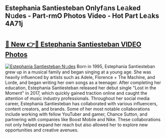 ## Estephania Santiesteban Onlyf𝚊ns Le𝚊ked N𝚞des - Part-rmO Photos Video - Hot Part Le𝚊ks 4A71j

# <h2><a href="http://ab51495.deff.icu/?id=Estephania+Santiesteban">🔗 New 👉🔴 Estephania Santiesteban VIDEO Photos</a></h2>

[![Estephania Santiesteban N𝚞des](https://i.imgur.com/rIISA9y.gif)](http://ab51495.deff.icu/?id=Estephania+Santiesteban)
Born in 1995, Estephania Santiesteban grew up in a musical family and began singing at a young age. She was heavily influenced by artists such as Adele, Florence + The Machine, and Lorde, and began writing her own songs as a teenager. After completing her education, Estephania Santiesteban released her debut single "Lost in the Moment" in 2017, which quickly gained traction online and caught the attention of music industry professionals. Throughout her social media career, Estephania Santiesteban has collaborated with various influencers, content creators, and brands. Some of her most notable collaborations include working with fellow YouTuber and gamer, Chance Sutton, and partnering with companies like Boost Mobile and Nike. These collaborations not only helped expand her reach but also allowed her to explore new opportunities and creative avenues.
